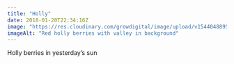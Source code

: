 ```yaml
---
title: "Holly"
date: 2018-01-20T22:34:16Z
image: "https://res.cloudinary.com/growdigital/image/upload/v1544048895/holly-39799276481.jpg"
imageAlt: "Red holly berries with valley in background"
---
```


Holly berries in yesterday’s sun

